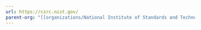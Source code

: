 ```yaml
---
url: https://csrc.nist.gov/
parent-org: "[[organizations/National Institute of Standards and Technology]]"
---
```

